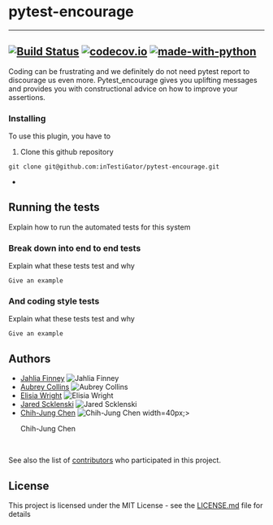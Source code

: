 # pytest-encourage

---
[![Build Status](https://api.travis-ci.com/inTestiGator/pytest-encourage.svg?branch=master)](
https://travis-ci.com/inTestiGator/pytest-encourage)
[![codecov.io](https://img.shields.io/codecov/c/github/inTestiGator/pytest-encourage/master.svg)](
http://codecov.io/github/inTestiGator/pytest-courage?branch=master)
[![made-with-python](http://img.shields.io/badge/Made%20with-Python-blue.svg)](
https://www.python.org/)
---
Coding can be frustrating and we definitely do not need pytest report to
discourage us even more. Pytest_encourage gives you uplifting messages and
provides you with constructional advice on how to improve your assertions.

### Installing

To use this plugin, you have to

1. Clone this github repository

```
git clone git@github.com:inTestiGator/pytest-encourage.git
```

*

## Running the tests

Explain how to run the automated tests for this system

### Break down into end to end tests

Explain what these tests test and why

```
Give an example
```

### And coding style tests

Explain what these tests test and why

```
Give an example
```

## Authors

* [Jahlia Finney](https://github.com/finneyj2)
      ![Jahlia Finney](https://avatars3.githubusercontent.com/u/31444681?s=400&v=4)
* [Aubrey Collins](https://github.com/aubreypc)
      ![Aubrey Collins](https://avatars1.githubusercontent.com/u/14224785?s=400&v=4)
* [Elisia Wright](https://github.com/ElisiaW)
      ![Elisia Wright](https://avatars0.githubusercontent.com/u/35603463?s=400&v=4)
* [Jared Scklenski](https://github.com/szklenskij)
      ![Jared Scklenski](https://avatars0.githubusercontent.com/u/35603325?s=400&v=4)
* [Chih-Jung Chen](https://github.com/chenc-allegheny)
      ![Chih-Jung Chen](https://avatars1.githubusercontent.com/u/35603883?s=400&v=4)
        width=40px;> <p>Chih-Jung Chen</p> <br>

See also the list of [contributors](https://github.com/inTestiGator/pytest-encourage/graphs/contributors)
who participated in this project.

## License

This project is licensed under the MIT License - see the [LICENSE.md](LICENSE.md)
file for details
